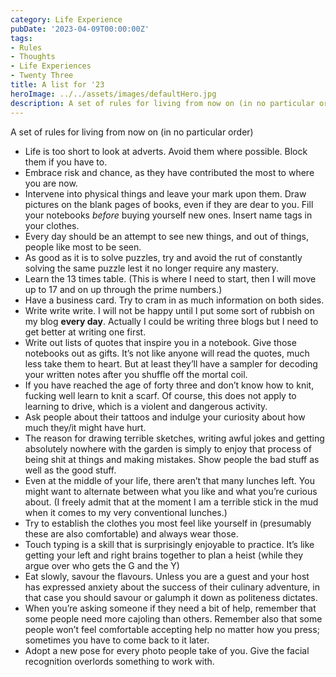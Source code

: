 ```yaml
---
category: Life Experience
pubDate: '2023-04-09T00:00:00Z'
tags:
- Rules
- Thoughts
- Life Experiences
- Twenty Three
title: A list for '23
heroImage: ../../assets/images/defaultHero.jpg
description: A set of rules for living from now on (in no particular order
---
```

A set of rules for living from now on (in no particular order)
+ Life is too short to look at adverts. Avoid them where possible. Block them if you have to.
+ Embrace risk and chance, as they have contributed the most to where you are now.
+ Intervene into physical things and leave your mark upon them. Draw pictures on the blank pages of books, even if they are dear to you. Fill your notebooks *before* buying yourself new ones. Insert name tags in your clothes. 
+ Every day should be an attempt to see new things, and out of things, people like most to be seen.
+ As good as it is to solve puzzles, try and avoid the rut of constantly solving the same puzzle lest it no longer require any mastery.
+ Learn the 13 times table. (This is where I need to start, then I will move up to 17 and on up through the prime numbers.)
+ Have a business card. Try to cram in as much information on both sides.
+ Write write write. I will not be happy until I put some sort of rubbish on my blog **every day**. Actually I could be writing three blogs but I need to get better at writing one first.
+ Write out lists of quotes that inspire you in a notebook. Give those notebooks out as gifts. It’s not like anyone will read the quotes, much less take them to heart. But at least they’ll have a sampler for decoding your written notes after you shuffle off the mortal coil.
+ If you have reached the age of forty three and don’t know how to knit, fucking well learn to knit a scarf. Of course, this does not apply to learning to drive, which is a violent and dangerous activity.
+ Ask people about their tattoos and indulge your curiosity about how much they/it might have hurt.
+ The reason for drawing terrible sketches, writing awful jokes and getting absolutely nowhere with the garden is simply to enjoy that process of being shit at things and making mistakes. Show people the bad stuff as well as the good stuff.
+ Even at the middle of your life, there aren’t that many lunches left. You might want to alternate between what you like and what you’re curious about. (I freely admit that at the moment I am a terrible stick in the mud when it comes to my very conventional lunches.)
+ Try to establish the clothes you most feel like yourself in (presumably these are also comfortable) and always wear those.
+ Touch typing is a skill that is surprisingly enjoyable to practice. It’s like getting your left and right brains together to plan a heist (while they argue over who gets the G and the Y)
+ Eat slowly, savour the flavours. Unless you are a guest and your host has expressed anxiety about the success of their culinary adventure, in that case you should savour or galumph it down as politeness dictates.
+ When you’re asking someone if they need a bit of help, remember that some people need more cajoling than others. Remember also that some people won’t feel comfortable accepting help no matter how you press; sometimes you have to come back to it later.
+ Adopt a new pose for every photo people take of you. Give the facial recognition overlords something to work with.